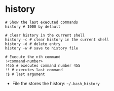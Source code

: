 # history

```shell
# Show the last executed commands
history # 1000 by default

# clear history in the current shell
history -c # clear history in the current shell
history -d # delete entry
history -w # save to history file
```

```shell
# Execute the nth command
!<command-number>
!455 # executes command number 455
!! # executes last command
!$ # last argument
```

- File the stores the history: `~/.bash_history`
